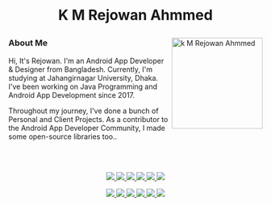 <p align="center"><img src="https://img.shields.io/badge/Joined-2018-fb3640?style=flat" alt=""> <img src="https://img.shields.io/badge/From-Bangladesh-4aa96c?style=flat" alt=""> <img src="https://img.shields.io/badge/Platform-Android-00adb5?style=flat" alt=""> <img src="https://img.shields.io/badge/Language-Java-fb3640?style=flat" alt=""> <img src="https://img.shields.io/badge/Language-Kotlin-4aa96c?style=flat" alt=""></p>

<h1><p align="center">K M Rejowan Ahmmed</p></h1>


 <img align="right" alt="k M Rejowan Ahmmed" src="https://cv.rejowan.com/media/website/Untitled-design.png" width="180" />

### About Me

Hi, It's Rejowan. I'm an Android App Developer & Designer from Bangladesh. Currently, I'm studying at Jahangirnagar University, Dhaka. I've been working on Java Programming and Android App Development since 2017.

Throughout my journey, I've done a bunch of Personal and Client Projects. As a contributor to the Android App Developer Community, I made some open-source libraries too..


<br/>
<br/>

<p align="center"> <a href="https://www.linkedin.com/in/ahmmedrejowan/"><img src="https://img.shields.io/badge/LinkedIn-%20-grey?style=flat&logo=linkedin&logoColor=white&labelColor=0077B5" /> </a> <a href="https://twitter.com/ahmmedrejowan"> <img src="https://img.shields.io/badge/Twitter-%20-grey?style=flat&logo=twitter&logoColor=white&labelColor=1DA1F2" /> </a> <a href="https://dev.to/ahmmedrejowan">  <img src="https://img.shields.io/badge/Dev-%20-grey?style=flat&logo=dev-dot-to&logoColor=white&labelColor=0A0A0A" /> </a>  <a href="https://stackoverflow.com/users/9932194/k-m-rejowan-ahmmed"> <img src="https://img.shields.io/badge/Stack_Overflow-%20-grey?style=flat&logo=stack-overflow&logoColor=white&labelColor=FE7A16" /> </a> <a href="https://stackexchange.com/users/13762909/k-m-rejowan-ahmmed"> <img src="https://img.shields.io/badge/StackExchange-%20-grey?style=flat&logo=StackExchange&logoColor=white&labelColor=ffffff" /> </a> <a href="https://www.reddit.com/u/ahmmedrejowan">  <img src="https://img.shields.io/badge/Reddit-%20-grey?style=flat&logo=reddit&logoColor=white&labelColor=FF4500" /> </a> </p>

<p align="center">  <a href="https://www.facebook.com/ahmmedrejowan/"> <img src="https://img.shields.io/badge/Facebook-%20-grey?style=flat&logo=facebook&logoColor=white&labelColor=1877F2" /> </a> <a href="https://instagram.com/ahmmedrejowan">  <img src="https://img.shields.io/badge/Instagram-%20-grey?style=flat&logo=instagram&logoColor=white&labelColor=E4405F" /> </a> <a href="mailto:ahmmedrejowan@gmail.com">  <img src="https://img.shields.io/badge/Gmail-%20-grey?style=flat&logo=Gmail&logoColor=white&labelColor=D14836" /> </a> <a href="https://pinterest.com/ahmmedrejowan"> <img src="https://img.shields.io/badge/Pinterest-%20-grey?style=flat&logo=pinterest&logoColor=white&labelColor=E60023" /> </a> <a href="https://t.me/ahmmedrejowan">  <img src="https://img.shields.io/badge/Telegram-%20-grey?style=flat&logo=telegram&logoColor=white&labelColor=2CA5E0" /> </a> <a href="https://open.spotify.com/user/227unhvp7zqkrvvblhbtyjh5q?si=f32c5c5969da4f75">  <img src="https://img.shields.io/badge/Spotify-%20-grey?style=flat&logo=spotify&logoColor=white&labelColor=1ED760" /> </a> </p>

